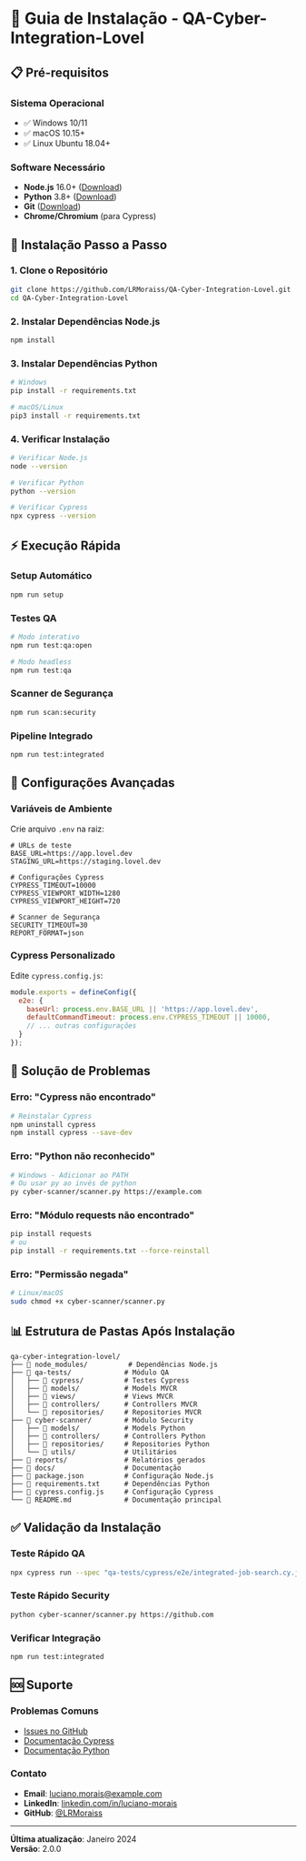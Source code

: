 # 🚀 Guia de Instalação - QA-Cyber-Integration-Lovel

## 📋 Pré-requisitos

### Sistema Operacional
- ✅ Windows 10/11
- ✅ macOS 10.15+
- ✅ Linux Ubuntu 18.04+

### Software Necessário
- **Node.js** 16.0+ ([Download](https://nodejs.org/))
- **Python** 3.8+ ([Download](https://python.org/))
- **Git** ([Download](https://git-scm.com/))
- **Chrome/Chromium** (para Cypress)

## 🔧 Instalação Passo a Passo

### 1. Clone o Repositório
```bash
git clone https://github.com/LRMoraiss/QA-Cyber-Integration-Lovel.git
cd QA-Cyber-Integration-Lovel
```

### 2. Instalar Dependências Node.js
```bash
npm install
```

### 3. Instalar Dependências Python
```bash
# Windows
pip install -r requirements.txt

# macOS/Linux
pip3 install -r requirements.txt
```

### 4. Verificar Instalação
```bash
# Verificar Node.js
node --version

# Verificar Python
python --version

# Verificar Cypress
npx cypress --version
```

## ⚡ Execução Rápida

### Setup Automático
```bash
npm run setup
```

### Testes QA
```bash
# Modo interativo
npm run test:qa:open

# Modo headless
npm run test:qa
```

### Scanner de Segurança
```bash
npm run scan:security
```

### Pipeline Integrado
```bash
npm run test:integrated
```

## 🔧 Configurações Avançadas

### Variáveis de Ambiente
Crie arquivo `.env` na raiz:
```env
# URLs de teste
BASE_URL=https://app.lovel.dev
STAGING_URL=https://staging.lovel.dev

# Configurações Cypress
CYPRESS_TIMEOUT=10000
CYPRESS_VIEWPORT_WIDTH=1280
CYPRESS_VIEWPORT_HEIGHT=720

# Scanner de Segurança
SECURITY_TIMEOUT=30
REPORT_FORMAT=json
```

### Cypress Personalizado
Edite `cypress.config.js`:
```javascript
module.exports = defineConfig({
  e2e: {
    baseUrl: process.env.BASE_URL || 'https://app.lovel.dev',
    defaultCommandTimeout: process.env.CYPRESS_TIMEOUT || 10000,
    // ... outras configurações
  }
});
```

## 🐛 Solução de Problemas

### Erro: "Cypress não encontrado"
```bash
# Reinstalar Cypress
npm uninstall cypress
npm install cypress --save-dev
```

### Erro: "Python não reconhecido"
```bash
# Windows - Adicionar ao PATH
# Ou usar py ao invés de python
py cyber-scanner/scanner.py https://example.com
```

### Erro: "Módulo requests não encontrado"
```bash
pip install requests
# ou
pip install -r requirements.txt --force-reinstall
```

### Erro: "Permissão negada"
```bash
# Linux/macOS
sudo chmod +x cyber-scanner/scanner.py
```

## 📊 Estrutura de Pastas Após Instalação

```
qa-cyber-integration-lovel/
├── 📁 node_modules/          # Dependências Node.js
├── 📁 qa-tests/             # Módulo QA
│   ├── 📁 cypress/          # Testes Cypress
│   ├── 📁 models/           # Models MVCR
│   ├── 📁 views/            # Views MVCR
│   ├── 📁 controllers/      # Controllers MVCR
│   └── 📁 repositories/     # Repositories MVCR
├── 📁 cyber-scanner/        # Módulo Security
│   ├── 📁 models/           # Models Python
│   ├── 📁 controllers/      # Controllers Python
│   ├── 📁 repositories/     # Repositories Python
│   └── 📁 utils/            # Utilitários
├── 📁 reports/              # Relatórios gerados
├── 📁 docs/                 # Documentação
├── 📄 package.json          # Configuração Node.js
├── 📄 requirements.txt      # Dependências Python
├── 📄 cypress.config.js     # Configuração Cypress
└── 📄 README.md             # Documentação principal
```

## ✅ Validação da Instalação

### Teste Rápido QA
```bash
npx cypress run --spec "qa-tests/cypress/e2e/integrated-job-search.cy.js"
```

### Teste Rápido Security
```bash
python cyber-scanner/scanner.py https://github.com
```

### Verificar Integração
```bash
npm run test:integrated
```

## 🆘 Suporte

### Problemas Comuns
- [Issues no GitHub](https://github.com/LRMoraiss/QA-Cyber-Integration-Lovel/issues)
- [Documentação Cypress](https://docs.cypress.io/)
- [Documentação Python](https://docs.python.org/)

### Contato
- **Email**: luciano.morais@example.com
- **LinkedIn**: [linkedin.com/in/luciano-morais](https://linkedin.com/in/luciano-morais)
- **GitHub**: [@LRMoraiss](https://github.com/LRMoraiss)

---
**Última atualização**: Janeiro 2024  
**Versão**: 2.0.0